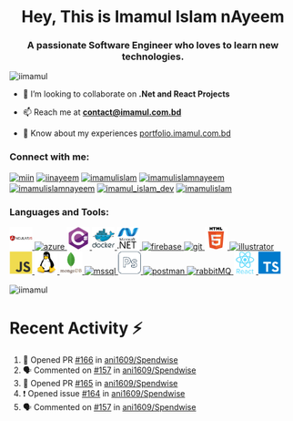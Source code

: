 <h1 align="center">Hey, This is Imamul Islam nAyeem</h1>
<h3 align="center">A passionate Software Engineer who loves to learn new technologies.</h3>

<p align="left"> <img src="https://komarev.com/ghpvc/?username=iimamul&label=Profile%20views&color=0e75b6&style=flat" alt="iimamul" /> </p>

- 🔭 I’m looking to collaborate on **.Net and React Projects**

- 📫 Reach me at **contact@imamul.com.bd**

- 📄 Know about my experiences [portfolio.imamul.com.bd](https://portfolio.imamul.com.bd)

<h3 align="left">Connect with me:</h3>
<p align="left">
<a href="https://dev.to/miin" target="blank"><img align="center" src="https://raw.githubusercontent.com/rahuldkjain/github-profile-readme-generator/master/src/images/icons/Social/devto.svg" alt="miin" height="30" width="40" /></a>
<a href="https://twitter.com/iinayeem" target="blank"><img align="center" src="https://raw.githubusercontent.com/rahuldkjain/github-profile-readme-generator/master/src/images/icons/Social/twitter.svg" alt="iinayeem" height="30" width="40" /></a>
<a href="https://linkedin.com/in/imamulislam" target="blank"><img align="center" src="https://raw.githubusercontent.com/rahuldkjain/github-profile-readme-generator/master/src/images/icons/Social/linked-in-alt.svg" alt="imamulislam" height="30" width="40" /></a>
<a href="https://fb.com/imamulislamnayeem" target="blank"><img align="center" src="https://raw.githubusercontent.com/rahuldkjain/github-profile-readme-generator/master/src/images/icons/Social/facebook.svg" alt="imamulislamnayeem" height="30" width="40" /></a>
<a href="https://www.youtube.com/@imamulislamnayeem" target="blank"><img align="center" src="https://raw.githubusercontent.com/rahuldkjain/github-profile-readme-generator/master/src/images/icons/Social/youtube.svg" alt="imamulislamnayeem" height="30" width="40" /></a>
<a href="https://www.hackerrank.com/imamul_islam_dev" target="blank"><img align="center" src="https://raw.githubusercontent.com/rahuldkjain/github-profile-readme-generator/master/src/images/icons/Social/hackerrank.svg" alt="imamul_islam_dev" height="30" width="40" /></a>
<a href="https://www.leetcode.com/imamulislam" target="blank"><img align="center" src="https://raw.githubusercontent.com/rahuldkjain/github-profile-readme-generator/master/src/images/icons/Social/leet-code.svg" alt="imamulislam" height="30" width="40" /></a>
</p>

<h3 align="left">Languages and Tools:</h3>
<p align="left"> <a href="https://angular.io" target="_blank" rel="noreferrer"> <img src="https://raw.githubusercontent.com/devicons/devicon/master/icons/angularjs/angularjs-original-wordmark.svg" alt="angularjs" width="40" height="40"/> </a> <a href="https://azure.microsoft.com/en-in/" target="_blank" rel="noreferrer"> <img src="https://www.vectorlogo.zone/logos/microsoft_azure/microsoft_azure-icon.svg" alt="azure" width="40" height="40"/> </a> <a href="https://www.w3schools.com/cs/" target="_blank" rel="noreferrer"> <img src="https://raw.githubusercontent.com/devicons/devicon/master/icons/csharp/csharp-original.svg" alt="csharp" width="40" height="40"/> </a> <a href="https://www.docker.com/" target="_blank" rel="noreferrer"> <img src="https://raw.githubusercontent.com/devicons/devicon/master/icons/docker/docker-original-wordmark.svg" alt="docker" width="40" height="40"/> </a> <a href="https://dotnet.microsoft.com/" target="_blank" rel="noreferrer"> <img src="https://raw.githubusercontent.com/devicons/devicon/master/icons/dot-net/dot-net-original-wordmark.svg" alt="dotnet" width="40" height="40"/> </a> <a href="https://firebase.google.com/" target="_blank" rel="noreferrer"> <img src="https://www.vectorlogo.zone/logos/firebase/firebase-icon.svg" alt="firebase" width="40" height="40"/> </a> <a href="https://git-scm.com/" target="_blank" rel="noreferrer"> <img src="https://www.vectorlogo.zone/logos/git-scm/git-scm-icon.svg" alt="git" width="40" height="40"/> </a> <a href="https://www.w3.org/html/" target="_blank" rel="noreferrer"> <img src="https://raw.githubusercontent.com/devicons/devicon/master/icons/html5/html5-original-wordmark.svg" alt="html5" width="40" height="40"/> </a> <a href="https://www.adobe.com/in/products/illustrator.html" target="_blank" rel="noreferrer"> <img src="https://www.vectorlogo.zone/logos/adobe_illustrator/adobe_illustrator-icon.svg" alt="illustrator" width="40" height="40"/> </a> <a href="https://developer.mozilla.org/en-US/docs/Web/JavaScript" target="_blank" rel="noreferrer"> <img src="https://raw.githubusercontent.com/devicons/devicon/master/icons/javascript/javascript-original.svg" alt="javascript" width="40" height="40"/> </a> <a href="https://www.linux.org/" target="_blank" rel="noreferrer"> <img src="https://raw.githubusercontent.com/devicons/devicon/master/icons/linux/linux-original.svg" alt="linux" width="40" height="40"/> </a> <a href="https://www.mongodb.com/" target="_blank" rel="noreferrer"> <img src="https://raw.githubusercontent.com/devicons/devicon/master/icons/mongodb/mongodb-original-wordmark.svg" alt="mongodb" width="40" height="40"/> </a> <a href="https://www.microsoft.com/en-us/sql-server" target="_blank" rel="noreferrer"> <img src="https://www.svgrepo.com/show/303229/microsoft-sql-server-logo.svg" alt="mssql" width="40" height="40"/> </a> <a href="https://www.photoshop.com/en" target="_blank" rel="noreferrer"> <img src="https://raw.githubusercontent.com/devicons/devicon/master/icons/photoshop/photoshop-line.svg" alt="photoshop" width="40" height="40"/> </a> <a href="https://postman.com" target="_blank" rel="noreferrer"> <img src="https://www.vectorlogo.zone/logos/getpostman/getpostman-icon.svg" alt="postman" width="40" height="40"/> </a> <a href="https://www.rabbitmq.com" target="_blank" rel="noreferrer"> <img src="https://www.vectorlogo.zone/logos/rabbitmq/rabbitmq-icon.svg" alt="rabbitMQ" width="40" height="40"/> </a> <a href="https://reactjs.org/" target="_blank" rel="noreferrer"> <img src="https://raw.githubusercontent.com/devicons/devicon/master/icons/react/react-original-wordmark.svg" alt="react" width="40" height="40"/> </a> <a href="https://www.typescriptlang.org/" target="_blank" rel="noreferrer"> <img src="https://raw.githubusercontent.com/devicons/devicon/master/icons/typescript/typescript-original.svg" alt="typescript" width="40" height="40"/> </a> </p>

<p><img align="center" src="https://github-readme-stats.vercel.app/api/top-langs?username=iimamul&show_icons=true&locale=en&layout=compact" alt="iimamul" /></p>

# Recent Activity :zap:
<!--START_SECTION:activity-->
1. 💪 Opened PR [#166](https://github.com/ani1609/Spendwise/pull/166) in [ani1609/Spendwise](https://github.com/ani1609/Spendwise)
2. 🗣 Commented on [#157](https://github.com/ani1609/Spendwise/issues/157#issuecomment-1848992008) in [ani1609/Spendwise](https://github.com/ani1609/Spendwise)
3. 💪 Opened PR [#165](https://github.com/ani1609/Spendwise/pull/165) in [ani1609/Spendwise](https://github.com/ani1609/Spendwise)
4. ❗ Opened issue [#164](https://github.com/ani1609/Spendwise/issues/164) in [ani1609/Spendwise](https://github.com/ani1609/Spendwise)
5. 🗣 Commented on [#157](https://github.com/ani1609/Spendwise/issues/157#issuecomment-1848985825) in [ani1609/Spendwise](https://github.com/ani1609/Spendwise)
<!--END_SECTION:activity-->